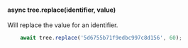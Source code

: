 #### async tree.replace(identifier, value)

Will replace the value for an identifier.

```js
    await tree.replace('5d6755b71f9edbc997c8d156', 60);
```


